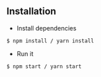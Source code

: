 
## Installation
- Install dependencies
```
$ npm install / yarn install
```
- Run it
```
$ npm start / yarn start
```
